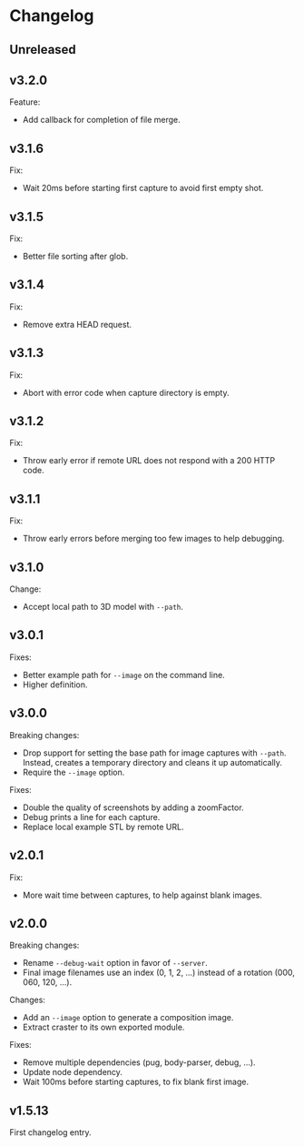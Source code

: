 # Changelog

## Unreleased

## v3.2.0

Feature:

- Add callback for completion of file merge.

## v3.1.6

Fix:

- Wait 20ms before starting first capture to avoid first empty shot.

## v3.1.5

Fix:

- Better file sorting after glob.

## v3.1.4

Fix:

- Remove extra HEAD request.

## v3.1.3

Fix:

- Abort with error code when capture directory is empty.

## v3.1.2

Fix:

- Throw early error if remote URL does not respond with a 200 HTTP code.

## v3.1.1

Fix:

- Throw early errors before merging too few images to help debugging.

## v3.1.0

Change:

- Accept local path to 3D model with `--path`.

## v3.0.1

Fixes:

- Better example path for `--image` on the command line.
- Higher definition.

## v3.0.0

Breaking changes:

- Drop support for setting the base path for image captures with `--path`.
  Instead, creates a temporary directory and cleans it up automatically.
- Require the `--image` option.

Fixes:

- Double the quality of screenshots by adding a zoomFactor.
- Debug prints a line for each capture.
- Replace local example STL by remote URL.

## v2.0.1

Fix:

- More wait time between captures, to help against blank images.

## v2.0.0

Breaking changes:

- Rename `--debug-wait` option in favor of `--server`.
- Final image filenames use an index (0, 1, 2, …) instead of
  a rotation (000, 060, 120, …).

Changes:

- Add an `--image` option to generate a composition image.
- Extract craster to its own exported module.

Fixes:

- Remove multiple dependencies (pug, body-parser, debug, …).
- Update node dependency.
- Wait 100ms before starting captures, to fix blank first image.

## v1.5.13

First changelog entry.
